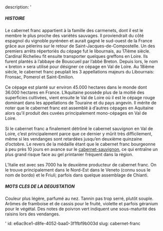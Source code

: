 description: '<h5>HISTOIRE</h5><p>Le cabernet franc appartient à la famille des carmenets, dont il est le membre le plus proche des variétés sauvages. Il proviendrait du côté espagnol du vignoble pyrénéen et aurait gagné le sud-ouest de la France grâce aux pèlerins sur le retour de Saint-Jacques-de-Compostelle. Un des premiers arrêts répertoriés du cépage fut le libournais, au 17ième siècle. Cardinal Richelieu fit ensuite transporter quelques greffons en Loire. Ils furent plantés à l’abbaye de Bouscueil par l’abbé Breton. Depuis lors, le nom « breton » sera utilisé pour désigner ce cépage en Val de Loire. Au 18ième siècle, le cabernet franc peuplait les 3 appellations majeurs du Libournais: Fronsac, Pomerol et Saint-Emilion.<br><br>Ce cépage est planté sur environ 45.000 hectares dans le monde dont 36.000 hectares en France. L’Aquitaine possède plus de la moitié des superficies cultivées, vient ensuite le Val de Loire où il est le cépage rouge dominant dans les appellations de Touraine et du pays angevin. Il mérite de noter que le cabernet franc est assemblé à d’autres cépages en Aquitaine alors qu’il produit des cuvées principalement mono-cépages en Val de Loire.<br><br>Si le cabernet franc a finalement détrôné le cabernet sauvignon en Val de Loire, c’est principalement parce que ce dernier y mûrit très difficilement, même si les vendanges sont retardées jusqu’en deuxième quinzaine d’octobre. Le revers de la médaille étant que le cabernet franc bourgeonne à peu près 10 jours en avance sur le <a href="https://www.levipe.be/grape/cabernet-sauvignon/">cabernet-sauvignon</a>, ce qui entraîne un plus grand risque face au gel printanier fréquent dans la région.<br><br>L’Italie est avec ses 7000 ha le deuxième producteur de cabernet franc. On le trouve principalement dans le Nord-Est dans le Veneto (connu sous le nom de bordo) et le Friuli; parfois dans quelque assemblage de Chianti.</p><h5>MOTS CLES DE LA DEGUSTATION</h5><p>Couleur plus légère, parfumé au nez. Tannin pas trop serré, plutôt souple. Arômes de framboise et de cassis pour le fruité, violette et parfois géranium pour le végétal. Des notes de poivron vert indiquent une sous-maturité des raisins lors des vendanges.</p>'
id: e6ac9ce1-d8fe-4052-baa0-3f1fbf9b003d
slug: cabernet-franc
